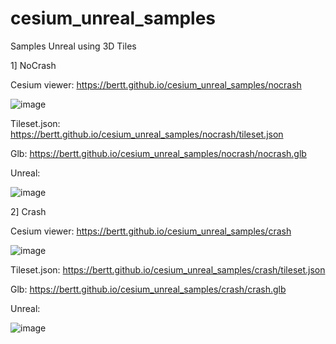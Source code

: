 # cesium_unreal_samples

Samples Unreal using 3D Tiles

1] NoCrash

Cesium viewer: https://bertt.github.io/cesium_unreal_samples/nocrash

![image](https://user-images.githubusercontent.com/538812/176209257-9108f31c-4c93-4dc2-9286-858b51093f23.png)

Tileset.json: https://bertt.github.io/cesium_unreal_samples/nocrash/tileset.json

Glb: https://bertt.github.io/cesium_unreal_samples/nocrash/nocrash.glb

Unreal:

![image](https://user-images.githubusercontent.com/538812/176208958-01404551-e9fa-4e11-a15e-c9b81b58317c.png)

2] Crash

Cesium viewer: https://bertt.github.io/cesium_unreal_samples/crash

![image](https://user-images.githubusercontent.com/538812/176209398-34ff741e-9a8e-4642-80ac-d0bf01d67506.png)

Tileset.json: https://bertt.github.io/cesium_unreal_samples/crash/tileset.json

Glb: https://bertt.github.io/cesium_unreal_samples/crash/crash.glb

Unreal:

![image](https://user-images.githubusercontent.com/538812/176209144-51e8d290-6d0a-4dc3-b682-0510343553b5.png)
